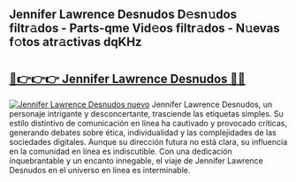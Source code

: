 ## Jennifer Lawrence Desnudos D𝚎sn𝚞dos filtr𝚊dos - Parts-qme Vid𝚎os filtr𝚊dos - N𝚞evas f𝚘tos atr𝚊ctivas dqKHz

# <h2><a href="http://mb5r8c3.tromn.icu/?c=Jennifer+Lawrence+Desnudos">🔗👉👉👉 Jennifer Lawrence Desnudos 🔗🔗</a></h2>

[![Jennifer Lawrence Desnudos nuevo](https://i.imgur.com/pEAQMta.gif)](http://mb5r8c3.tromn.icu/?c=Jennifer+Lawrence+Desnudos)
Jennifer Lawrence Desnudos, un personaje intrigante y desconcertante, trasciende las etiquetas simples. Su estilo distintivo de comunicación en línea ha cautivado y provocado críticas, generando debates sobre ética, individualidad y las complejidades de las sociedades digitales. Aunque su dirección futura no está clara, su influencia en la comunidad en línea es indiscutible. Con una dedicación inquebrantable y un encanto innegable, el viaje de Jennifer Lawrence Desnudos en el universo en línea es interminable.
